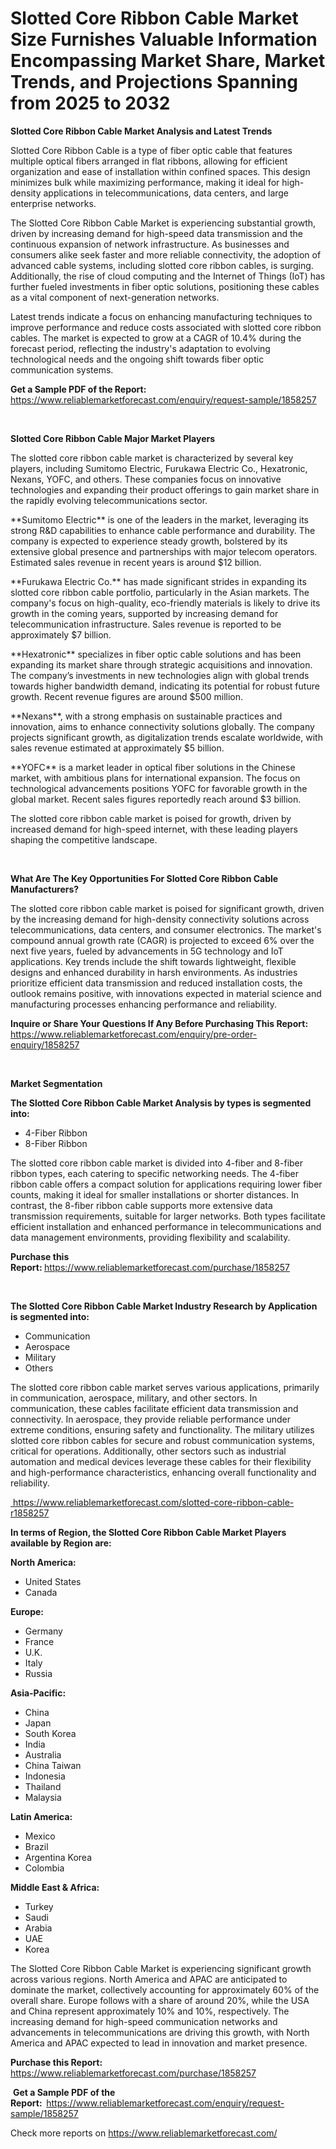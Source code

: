 <p><h1>Slotted Core Ribbon Cable Market Size Furnishes Valuable Information Encompassing Market Share, Market Trends, and Projections Spanning from 2025 to 2032</h1></p><p><strong>Slotted Core Ribbon Cable Market Analysis and Latest Trends</strong></p>
<p><p>Slotted Core Ribbon Cable is a type of fiber optic cable that features multiple optical fibers arranged in flat ribbons, allowing for efficient organization and ease of installation within confined spaces. This design minimizes bulk while maximizing performance, making it ideal for high-density applications in telecommunications, data centers, and large enterprise networks.</p><p>The Slotted Core Ribbon Cable Market is experiencing substantial growth, driven by increasing demand for high-speed data transmission and the continuous expansion of network infrastructure. As businesses and consumers alike seek faster and more reliable connectivity, the adoption of advanced cable systems, including slotted core ribbon cables, is surging. Additionally, the rise of cloud computing and the Internet of Things (IoT) has further fueled investments in fiber optic solutions, positioning these cables as a vital component of next-generation networks.</p><p>Latest trends indicate a focus on enhancing manufacturing techniques to improve performance and reduce costs associated with slotted core ribbon cables. The market is expected to grow at a CAGR of 10.4% during the forecast period, reflecting the industry's adaptation to evolving technological needs and the ongoing shift towards fiber optic communication systems.</p></p>
<p><strong>Get a Sample PDF of the Report:&nbsp;</strong> <a href="https://www.reliablemarketforecast.com/enquiry/request-sample/1858257?utm_campaign=2606&utm_medium=2&utm_source=Github&utm_content=ia&utm_term=02032025&utm_id=slotted-core-ribbon-cable">https://www.reliablemarketforecast.com/enquiry/request-sample/1858257</a></p>
<p>&nbsp;</p>
<p><strong>Slotted Core Ribbon Cable Major Market Players</strong></p>
<p><p>The slotted core ribbon cable market is characterized by several key players, including Sumitomo Electric, Furukawa Electric Co., Hexatronic, Nexans, YOFC, and others. These companies focus on innovative technologies and expanding their product offerings to gain market share in the rapidly evolving telecommunications sector.</p><p>**Sumitomo Electric** is one of the leaders in the market, leveraging its strong R&D capabilities to enhance cable performance and durability. The company is expected to experience steady growth, bolstered by its extensive global presence and partnerships with major telecom operators. Estimated sales revenue in recent years is around $12 billion.</p><p>**Furukawa Electric Co.** has made significant strides in expanding its slotted core ribbon cable portfolio, particularly in the Asian markets. The company's focus on high-quality, eco-friendly materials is likely to drive its growth in the coming years, supported by increasing demand for telecommunication infrastructure. Sales revenue is reported to be approximately $7 billion.</p><p>**Hexatronic** specializes in fiber optic cable solutions and has been expanding its market share through strategic acquisitions and innovation. The company’s investments in new technologies align with global trends towards higher bandwidth demand, indicating its potential for robust future growth. Recent revenue figures are around $500 million.</p><p>**Nexans**, with a strong emphasis on sustainable practices and innovation, aims to enhance connectivity solutions globally. The company projects significant growth, as digitalization trends escalate worldwide, with sales revenue estimated at approximately $5 billion.</p><p>**YOFC** is a market leader in optical fiber solutions in the Chinese market, with ambitious plans for international expansion. The focus on technological advancements positions YOFC for favorable growth in the global market. Recent sales figures reportedly reach around $3 billion.</p><p>The slotted core ribbon cable market is poised for growth, driven by increased demand for high-speed internet, with these leading players shaping the competitive landscape.</p></p>
<p>&nbsp;</p>
<p><strong>What Are The Key Opportunities For Slotted Core Ribbon Cable Manufacturers?</strong></p>
<p><p>The slotted core ribbon cable market is poised for significant growth, driven by the increasing demand for high-density connectivity solutions across telecommunications, data centers, and consumer electronics. The market's compound annual growth rate (CAGR) is projected to exceed 6% over the next five years, fueled by advancements in 5G technology and IoT applications. Key trends include the shift towards lightweight, flexible designs and enhanced durability in harsh environments. As industries prioritize efficient data transmission and reduced installation costs, the outlook remains positive, with innovations expected in material science and manufacturing processes enhancing performance and reliability.</p></p>
<p><strong>Inquire or Share Your Questions If Any Before Purchasing This Report:</strong> <a href="https://www.reliablemarketforecast.com/enquiry/pre-order-enquiry/1858257?utm_campaign=2606&utm_medium=2&utm_source=Github&utm_content=ia&utm_term=02032025&utm_id=slotted-core-ribbon-cable">https://www.reliablemarketforecast.com/enquiry/pre-order-enquiry/1858257</a></p>
<p>&nbsp;</p>
<p><strong>Market Segmentation</strong></p>
<p><strong>The Slotted Core Ribbon Cable Market Analysis by types is segmented into:</strong></p>
<p><ul><li>4-Fiber Ribbon</li><li>8-Fiber Ribbon</li></ul></p>
<p><p>The slotted core ribbon cable market is divided into 4-fiber and 8-fiber ribbon types, each catering to specific networking needs. The 4-fiber ribbon cable offers a compact solution for applications requiring lower fiber counts, making it ideal for smaller installations or shorter distances. In contrast, the 8-fiber ribbon cable supports more extensive data transmission requirements, suitable for larger networks. Both types facilitate efficient installation and enhanced performance in telecommunications and data management environments, providing flexibility and scalability.</p></p>
<p><strong>Purchase this Report:&nbsp;</strong><a href="https://www.reliablemarketforecast.com/purchase/1858257?utm_campaign=2606&utm_medium=2&utm_source=Github&utm_content=ia&utm_term=02032025&utm_id=slotted-core-ribbon-cable">https://www.reliablemarketforecast.com/purchase/1858257</a></p>
<p>&nbsp;</p>
<p><strong>The Slotted Core Ribbon Cable Market Industry Research by Application is segmented into:</strong></p>
<p><ul><li>Communication</li><li>Aerospace</li><li>Military</li><li>Others</li></ul></p>
<p><p>The slotted core ribbon cable market serves various applications, primarily in communication, aerospace, military, and other sectors. In communication, these cables facilitate efficient data transmission and connectivity. In aerospace, they provide reliable performance under extreme conditions, ensuring safety and functionality. The military utilizes slotted core ribbon cables for secure and robust communication systems, critical for operations. Additionally, other sectors such as industrial automation and medical devices leverage these cables for their flexibility and high-performance characteristics, enhancing overall functionality and reliability.</p></p>
<p><a href="https://www.reliablemarketforecast.com/slotted-core-ribbon-cable-r1858257?utm_campaign=2606&utm_medium=2&utm_source=Github&utm_content=ia&utm_term=02032025&utm_id=slotted-core-ribbon-cable">&nbsp;https://www.reliablemarketforecast.com/slotted-core-ribbon-cable-r1858257</a></p>
<p><strong>In terms of Region, the Slotted Core Ribbon Cable Market Players available by Region are:</strong></p>
<p>
    <p> <strong> North America: </strong>
        <ul>
            <li>United States</li>
            <li>Canada</li>
        </ul>
        </p> 
    <p> <strong> Europe: </strong>
        <ul>
            <li>Germany</li>
            <li>France</li>
            <li>U.K.</li>
            <li>Italy</li>
            <li>Russia</li>
        </ul>
        </p> 
    <p> <strong> Asia-Pacific: </strong>
        <ul>
            <li>China</li>
            <li>Japan</li>
            <li>South Korea</li>
            <li>India</li>
            <li>Australia</li>
            <li>China Taiwan</li>
            <li>Indonesia</li>
            <li>Thailand</li>
            <li>Malaysia</li>
        </ul>
        </p> 
    <p> <strong> Latin America: </strong>
        <ul>
            <li>Mexico</li>
            <li>Brazil</li>
            <li>Argentina Korea</li>
            <li>Colombia</li>
        </ul>
        </p> 
    <p> <strong> Middle East & Africa: </strong>
        <ul>
            <li>Turkey</li>
            <li>Saudi</li>
            <li>Arabia</li>
            <li>UAE</li>
            <li>Korea</li>
        </ul>
    </p>
    </p>
<p><p>The Slotted Core Ribbon Cable Market is experiencing significant growth across various regions. North America and APAC are anticipated to dominate the market, collectively accounting for approximately 60% of the overall share. Europe follows with a share of around 20%, while the USA and China represent approximately 10% and 10%, respectively. The increasing demand for high-speed communication networks and advancements in telecommunications are driving this growth, with North America and APAC expected to lead in innovation and market presence.</p></p>
<p><strong>Purchase this Report: </strong><a href="https://www.reliablemarketforecast.com/purchase/1858257?utm_campaign=2606&utm_medium=2&utm_source=Github&utm_content=ia&utm_term=02032025&utm_id=slotted-core-ribbon-cable">https://www.reliablemarketforecast.com/purchase/1858257</a></p>
<p>&nbsp;<strong>Get a Sample PDF of the Report:&nbsp;&nbsp;</strong><a href="https://www.reliablemarketforecast.com/enquiry/request-sample/1858257?utm_campaign=2606&utm_medium=2&utm_source=Github&utm_content=ia&utm_term=02032025&utm_id=slotted-core-ribbon-cable">https://www.reliablemarketforecast.com/enquiry/request-sample/1858257</a></p>
<p><strong></strong></p>
<p>Check more reports on <a href="https://www.reliablemarketforecast.com/?utm_campaign=2606&utm_medium=2&utm_source=Github&utm_content=ia&utm_term=02032025&utm_id=slotted-core-ribbon-cable">https://www.reliablemarketforecast.com/</a></p>